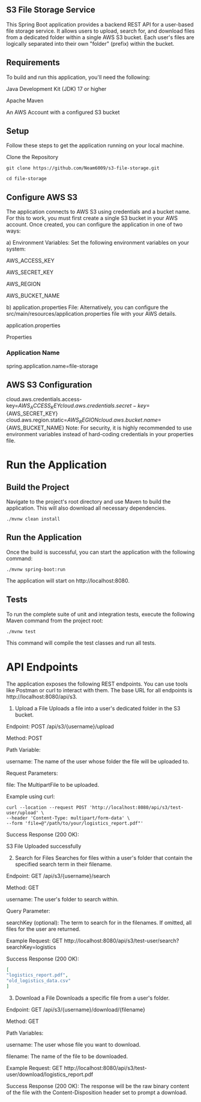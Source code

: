 ## S3 File Storage Service
This Spring Boot application provides a backend REST API for a user-based file storage service. It allows users to upload, search for, and download files from a dedicated folder within a single AWS S3 bucket. Each user's files are logically separated into their own "folder" (prefix) within the bucket.

## Requirements
To build and run this application, you'll need the following:

Java Development Kit (JDK) 17 or higher

Apache Maven

An AWS Account with a configured S3 bucket

## Setup
Follow these steps to get the application running on your local machine.

Clone the Repository
```
git clone https://github.com/Neam6009/s3-file-storage.git
```
```
cd file-storage
```
## Configure AWS S3
The application connects to AWS S3 using credentials and a bucket name. For this to work, you must first create a single S3 bucket in your AWS account. Once created, you can configure the application in one of two ways:

a) Environment Variables:
Set the following environment variables on your system:

AWS_ACCESS_KEY

AWS_SECRET_KEY

AWS_REGION

AWS_BUCKET_NAME

b) application.properties File:
Alternatively, you can configure the src/main/resources/application.properties file with your AWS details.

application.properties

Properties

### Application Name
spring.application.name=file-storage

## AWS S3 Configuration
cloud.aws.credentials.access-key=${AWS_ACCESS_KEY}
cloud.aws.credentials.secret-key=${AWS_SECRET_KEY}
cloud.aws.region.static=${AWS_REGION}
cloud.aws.bucket.name=${AWS_BUCKET_NAME}
Note: For security, it is highly recommended to use environment variables instead of hard-coding credentials in your properties file.

# Run the Application
## Build the Project
Navigate to the project's root directory and use Maven to build the application. This will also download all necessary dependencies.
```
./mvnw clean install
```
## Run the Application
Once the build is successful, you can start the application with the following command:
```
./mvnw spring-boot:run
```
The application will start on http://localhost:8080.

## Tests
To run the complete suite of unit and integration tests, execute the following Maven command from the project root:
```
./mvnw test
```
This command will compile the test classes and run all tests.

# API Endpoints
The application exposes the following REST endpoints. You can use tools like Postman or curl to interact with them. The base URL for all endpoints is http://localhost:8080/api/s3.

1. Upload a File
   Uploads a file into a user's dedicated folder in the S3 bucket.

Endpoint: POST /api/s3/{username}/upload

Method: POST

Path Variable:

username: The name of the user whose folder the file will be uploaded to.

Request Parameters:

file: The MultipartFile to be uploaded.

Example using curl:

```
curl --location --request POST 'http://localhost:8080/api/s3/test-user/upload' \
--header 'Content-Type: multipart/form-data' \
--form 'file=@"/path/to/your/logistics_report.pdf"'
```
Success Response (200 OK):

S3 File Uploaded successfully

2. Search for Files
   Searches for files within a user's folder that contain the specified search term in their filename.

Endpoint: GET /api/s3/{username}/search

Method: GET

username: The user's folder to search within.

Query Parameter:

searchKey (optional): The term to search for in the filenames. If omitted, all files for the user are returned.

Example Request:
GET http://localhost:8080/api/s3/test-user/search?searchKey=logistics

Success Response (200 OK):

```json
[
"logistics_report.pdf",
"old_logistics_data.csv"
]
```

3. Download a File
   Downloads a specific file from a user's folder.

Endpoint: GET /api/s3/{username}/download/{filename}

Method: GET

Path Variables:

username: The user whose file you want to download.

filename: The name of the file to be downloaded.

Example Request:
GET http://localhost:8080/api/s3/test-user/download/logistics_report.pdf

Success Response (200 OK):
The response will be the raw binary content of the file with the Content-Disposition header set to prompt a download.